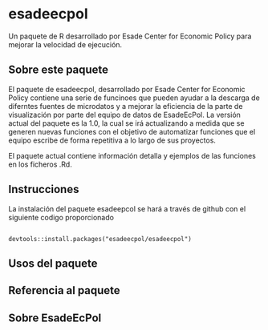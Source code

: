# esadeecpol

Un paquete de R desarrollado por Esade Center for Economic Policy para mejorar la velocidad de ejecución.

## Sobre este paquete

El paquete de esadeecpol, desarrollado por Esade Center for Economic Policy contiene una serie de funcinoes que pueden ayudar a la descarga de diferntes fuentes de microdatos y a mejorar la eficiencia de la parte de visualización por parte del equipo de datos de EsadeEcPol. La versión actual del paquete es la 1.0, la cual se irá actualizando a medida que se generen nuevas funciones con el objetivo de automatizar funciones que el equipo escribe de forma repetitiva a lo largo de sus proyectos.

El paquete actual contiene información detalla y ejemplos de las funciones en los ficheros .Rd.

## Instrucciones

La instalación del paquete esadeepcol se hará a través de github con el siguiente codigo proporcionado

<code>
devtools::install.packages("esadeecpol/esadeecpol")
</code>

## Usos del paquete

## Referencia al paquete

## Sobre EsadeEcPol